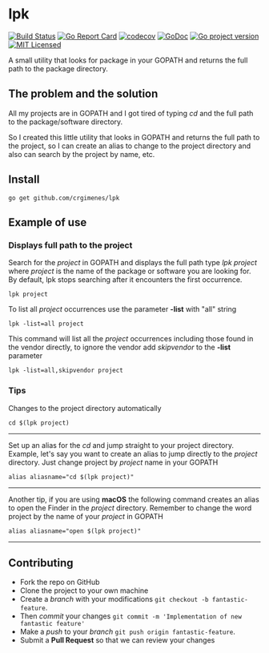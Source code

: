 # lpk
[![Build Status](https://travis-ci.org/crgimenes/lpk.svg?branch=master)](https://travis-ci.org/crgimenes/lpk)
[![Go Report Card](https://goreportcard.com/badge/github.com/crgimenes/lpk)](https://goreportcard.com/report/github.com/crgimenes/lpk)
[![codecov](https://codecov.io/gh/crgimenes/lpk/branch/master/graph/badge.svg)](https://codecov.io/gh/crgimenes/lpk)
[![GoDoc](https://godoc.org/github.com/crgimenes/lpk?status.png)](https://godoc.org/github.com/crgimenes/lpk)
[![Go project version](https://badge.fury.io/go/github.com%2Fcrgimenes%2Flpk.svg)](https://badge.fury.io/go/github.com%2Fcrgimenes%2Flpk)
[![MIT Licensed](https://img.shields.io/badge/license-MIT-green.svg)](https://tldrlegal.com/license/mit-license)

A small utility that looks for package in your GOPATH and returns the full path to the package directory.

## The problem and the solution

All my projects are in GOPATH and I got tired of typing *cd* and the full path to the package/software directory.

So I created this little utility that looks in GOPATH and returns the full path to the project, so I can create an alias to change to the project directory and also can search by the project by name, etc.

## Install

```
go get github.com/crgimenes/lpk
```

## Example of use

### Displays full path to the project

Search for the *project* in GOPATH and displays the full path type *lpk project* where *project* is the name of the package or software you are looking for. By default, lpk stops searching after it encounters the first occurrence.

```
lpk project 
```

To list all *project* occurrences use the parameter **-list** with "all" string

```
lpk -list=all project
```

This command will list all the *project* occurrences including those found in the vendor directly, to ignore the vendor add *skipvendor* to the **-list** parameter

```
lpk -list=all,skipvendor project
```

### Tips

Changes to the project directory automatically

```
cd $(lpk project)
```
---

Set up an alias for the *cd* and jump straight to your project directory.
Example, let's say you want to create an alias to jump directly to the *project*  directory. Just change project by *project* name in your GOPATH

```
alias aliasname="cd $(lpk project)"
```
---

Another tip, if you are using **macOS** the following command creates an alias to open the Finder in the *project* directory. Remember to change the word project by the name of your *project* in GOPATH

```
alias aliasname="open $(lpk project)"
```
---

## Contributing

- Fork the repo on GitHub
- Clone the project to your own machine
- Create a *branch* with your modifications `git checkout -b fantastic-feature`.
- Then _commit_ your changes `git commit -m 'Implementation of new fantastic feature'`
- Make a _push_ to your _branch_ `git push origin fantastic-feature`.
- Submit a **Pull Request** so that we can review your changes
